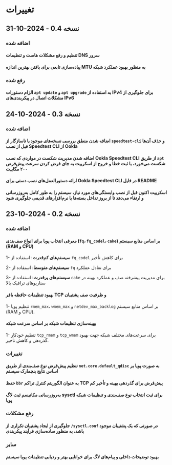 # تغییرات

## نسخه 0.4 - 2024-10-31

### اضافه شده

#### تنظیم و رفع مشکلات هاست و تنظیمات DNS سرور

#### پیاده‌سازی تابعی برای یافتن بهترین اندازه MTU به منظور بهبود عملکرد شبکه

### رفع شده

#### الزام دستورات `apt update` و `apt upgrade` به استفاده از IPv4 برای جلوگیری از مشکلات اتصال در پیکربندی‌های IPv6

## نسخه 0.3 - 2024-10-24

### اضافه شده

#### اضافه شدن منطق بررسی نسخه‌های موجود یا ناسازگار از `speedtest-cli` و حذف آن‌ها قبل از نصب Speedtest CLI از Ookla

#### اضافه شدن مدیریت شکست در مواردی که نصب Ookla Speedtest CLI از طریق `apt` شکست می‌خورد، با ثبت خطا و خروج از اسکریپت به جای فرض کردن سرعت پیش‌فرض ۲۰۰ مگابیت

#### ارائه دستورالعمل‌های نصب دستی برای Ookla Speedtest CLI در فایل README

#### اسکریپت اکنون قبل از نصب وابستگی‌های مورد نیاز، سیستم را به طور کامل به‌روزرسانی و ارتقاء می‌دهد تا از بروز تداخل بسته‌ها یا نرم‌افزارهای قدیمی جلوگیری شود

## نسخه 0.2 - 2024-10-23

### اضافه شده

#### معرفی انتخاب پویا برای انواع صف‌بندی (`fq`، `fq_codel`، `cake`) بر اساس منابع سیستم (RAM و CPU)

1- **سیستم‌های کم‌قدرت**: استفاده از `fq_codel` برای کاهش تأخیر

2- **سیستم‌های متوسط**: استفاده از `fq` برای تعادل عملکرد

3- **سیستم‌های پرقدرت**: استفاده از `cake` برای مدیریت پیشرفته صف و عملکرد بهینه در سناریوهای ترافیک بالا

#### بهبود تنظیمات حافظه بافر TCP و ظرفیت صف پشتیبان

1- تنظیم پویا `rmem_max`، `wmem_max` و `netdev_max_backlog` بر اساس منابع سیستم (RAM و CPU).

#### بهینه‌سازی تنظیمات شبکه بر اساس سرعت شبکه

1- تنظیم خودکار `tcp_rmem` و `tcp_wmem` برای سرعت‌های مختلف شبکه جهت بهبود گذردهی و کاهش تأخیر.

### تغییرات

#### تنظیم پیش‌فرض نوع صف‌بندی از طریق `net.core.default_qdisc` به صورت پویا بر اساس نتایج بنچمارک سیستم

#### حفظ `bbr` به عنوان الگوریتم کنترل تراکم TCP پیش‌فرض برای گذردهی بهینه و تأخیر کم

#### به‌روزرسانی مکانیسم ثبت لاگ sysctl برای ثبت انتخاب نوع صف‌بندی و تنظیمات شبکه پویا

### رفع مشکلات

#### جلوگیری از ایجاد پشتیبان تکراری از `/sysctl.conf` در صورتی که یک پشتیبان موجود باشد، به منظور ساده‌سازی فرآیند پیکربندی

### سایر

#### بهبود توضیحات داخلی و پیام‌های لاگ برای خوانایی بهتر و ردیابی تنظیمات پویا سیستم
